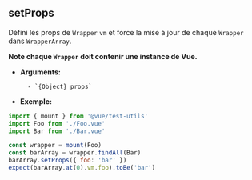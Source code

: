 ## setProps

Défini les props de `Wrapper` `vm` et force la mise à jour de chaque `Wrapper` dans `WrapperArray`.

**Note chaque `Wrapper` doit contenir une instance de Vue.**

- **Arguments:**

      	- `{Object} props`

- **Exemple:**

```js
import { mount } from '@vue/test-utils'
import Foo from './Foo.vue'
import Bar from './Bar.vue'

const wrapper = mount(Foo)
const barArray = wrapper.findAll(Bar)
barArray.setProps({ foo: 'bar' })
expect(barArray.at(0).vm.foo).toBe('bar')
```
